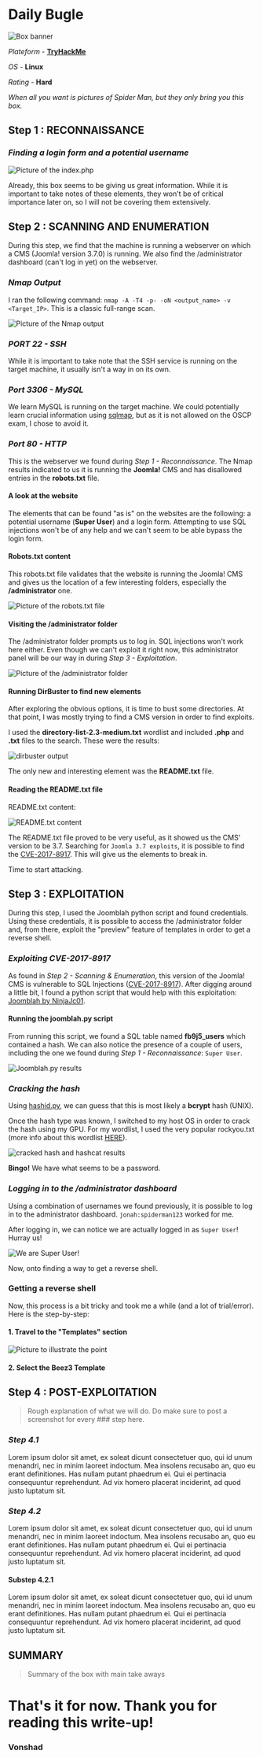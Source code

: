 # **Daily Bugle**

![Box banner](https://i.imgur.com/JXkKIrJ.png)

*Plateform* - [**TryHackMe**](https://tryhackme.com/room/dailybugle)

*OS* - **Linux**

*Rating* - **Hard**

*When all you want is pictures of Spider Man, but they only bring you this box.*


## **Step 1 : RECONNAISSANCE**

### *Finding a login form and a potential username*

![Picture of the index.php](https://i.imgur.com/CUeCFxM.png)

Already, this box seems to be giving us great information. While it is important to take notes of these elements, they won't be of critical importance later on, so I will not be covering them extensively.


## **Step 2 : SCANNING AND ENUMERATION**

During this step, we find that the machine is running a webserver on which a CMS (Joomla! version 3.7.0) is running. We also find the /administrator dashboard (can't log in yet) on the webserver.

### *Nmap Output*

I ran the following command: `nmap -A -T4 -p- -oN <output_name> -v <Target_IP>`. This is a classic full-range scan.

![Picture of the Nmap output](https://i.imgur.com/LKZYEQg.png)

### *PORT 22 - SSH*

While it is important to take note that the SSH service is running on the target machine, it usually isn't a way in on its own.

### *Port 3306 - MySQL*

We learn MySQL is running on the target machine. We could potentially learn crucial information using [sqlmap](https://tools.kali.org/vulnerability-analysis/sqlmap), but as it is not allowed on the OSCP exam, I chose to avoid it.

### *Port 80 - HTTP*

This is the webserver we found during *Step 1 - Reconnaissance*. The Nmap results indicated to us it is running the **Joomla!** CMS and has disallowed entries in the **robots.txt** file.

#### A look at the website

The elements that can be found "as is" on the websites are the following: a potential username (**Super User**) and a login form. Attempting to use SQL injections won't be of any help and we can't seem to be able bypass the login form.

#### Robots.txt content

This robots.txt file validates that the website is running the Joomla! CMS and gives us the location of a few interesting folders, especially the **/administrator** one.

![Picture of the robots.txt file](https://i.imgur.com/fsKHuQF.png)

#### Visiting the /administrator folder

The /administrator folder prompts us to log in. SQL injections won't work here either. Even though we can't exploit it right now, this administrator panel will be our way in during *Step 3 - Exploitation*.

![Picture of the /administrator folder](https://i.imgur.com/n7X9fgt.png)

#### Running DirBuster to find new elements

After exploring the obvious options, it is time to bust some directories. At that point, I was mostly trying to find a CMS version in order to find exploits.

I used the **directory-list-2.3-medium.txt** wordlist and included **.php** and **.txt** files to the search. These were the results:

![dirbuster output](https://i.imgur.com/ilabr5a.png)

The only new and interesting element was the **README.txt** file.

#### Reading the README.txt file

README.txt content:

![README.txt content](https://i.imgur.com/cuAs0tQ.png)


The README.txt file proved to be very useful, as it showed us the CMS' version to be 3.7. Searching for `Joomla 3.7 exploits`, it is possible to find the [CVE-2017-8917](https://www.exploit-db.com/exploits/42033). This will give us the elements to break in.

Time to start attacking.


## **Step 3 : EXPLOITATION**

During this step, I used the Joomblah python script and found credentials. Using these credentials, it is possible to access the /administrator folder and, from there, exploit the "preview" feature of templates in order to get a reverse shell.

### *Exploiting CVE-2017-8917*

As found in *Step 2 - Scanning & Enumeration*, this version of the Joomla! CMS is vulnerable to SQL Injections ([CVE-2017-8917](https://www.exploit-db.com/exploits/42033)). After digging around a little bit, I found a python script that would help with this exploitation: [Joomblah by NinjaJc01](https://github.com/NinjaJc01/joomblah-3).

#### Running the joomblah.py script

From running this script, we found a SQL table named **fb9j5_users** which contained a hash. We can also notice the presence of a couple of users, including the one we found during *Step 1 - Reconnaissance*: `Super User`.

![Joomblah.py results](https://i.imgur.com/Y9hQN5M.png)

### *Cracking the hash*

Using [hashid.py](https://github.com/psypanda/hashID), we can guess that this is most likely a **bcrypt** hash (UNIX).

Once the hash type was known, I switched to my host OS in order to crack the hash using my GPU. For my wordlist, I used the very popular rockyou.txt (more info about this wordlist [HERE](https://www.kaggle.com/wjburns/common-password-list-rockyoutxt)).

![cracked hash and hashcat results](https://i.imgur.com/PqDarIL.png)

**Bingo!** We have what seems to be a password.

### *Logging in to the /administrator dashboard*

Using a combination of usernames we found previously, it is possible to log in to the administrator dashboard. `jonah:spiderman123` worked for me.

After logging in, we can notice we are actually logged in as `Super User`! Hurray us! 

![We are Super User!](https://i.imgur.com/ZtFwByw.png)

Now, onto finding a way to get a reverse shell.

### Getting a reverse shell

Now, this process is a bit tricky and took me a while (and a lot of trial/error). Here is the step-by-step:

#### 1. Travel to the "Templates" section

![Picture to illustrate the point](https://i.imgur.com/8lAjdUX.png)

#### 2. Select the Beez3 Template




## **Step 4 : POST-EXPLOITATION**

> Rough explanation of what we will do. Do make sure to post a screenshot for every ### step here.

### *Step 4.1*

Lorem ipsum dolor sit amet, ex soleat dicunt consectetuer quo, qui id unum menandri, nec in minim laoreet indoctum. Mea insolens recusabo an, quo eu erant definitiones. Has nullam putant phaedrum ei. Qui ei pertinacia consequuntur reprehendunt. Ad vix homero placerat inciderint, ad quod justo luptatum sit.

### *Step 4.2*

Lorem ipsum dolor sit amet, ex soleat dicunt consectetuer quo, qui id unum menandri, nec in minim laoreet indoctum. Mea insolens recusabo an, quo eu erant definitiones. Has nullam putant phaedrum ei. Qui ei pertinacia consequuntur reprehendunt. Ad vix homero placerat inciderint, ad quod justo luptatum sit.

#### Substep 4.2.1

Lorem ipsum dolor sit amet, ex soleat dicunt consectetuer quo, qui id unum menandri, nec in minim laoreet indoctum. Mea insolens recusabo an, quo eu erant definitiones. Has nullam putant phaedrum ei. Qui ei pertinacia consequuntur reprehendunt. Ad vix homero placerat inciderint, ad quod justo luptatum sit.


## **SUMMARY**

> Summary of the box with main take aways

# **That's it for now. Thank you for reading this write-up!**

### **Vonshad**
